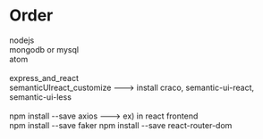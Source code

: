 # Order
nodejs<br>
mongodb or mysql<br>
atom<br>
<br>
express_and_react<br>
semanticUIreact_customize ---> install craco, semantic-ui-react, semantic-ui-less<br>
<br>
npm install --save axios ---> ex) in react frontend<br>
npm install --save faker
npm install --save react-router-dom
